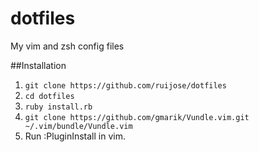 # dotfiles

My vim and zsh config files

##Installation

1. `git clone https://github.com/ruijose/dotfiles`
2. `cd dotfiles`
3. `ruby install.rb`
4. `git clone https://github.com/gmarik/Vundle.vim.git ~/.vim/bundle/Vundle.vim`
5. Run :PluginInstall in vim.
